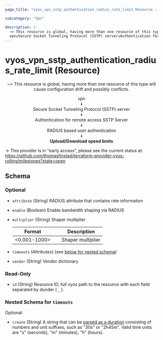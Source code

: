 ```yaml
---
page_title: "vyos_vpn_sstp_authentication_radius_rate_limit Resource - vyos"

subcategory: "Vpn"

description: |- 
  ~> This resource is global, having more than one resource of this type will cause configuration drift and possibly conflicts.
  vpn⯯Secure Socket Tunneling Protocol (SSTP) server⯯Authentication for remote access SSTP Server⯯RADIUS based user authentication⯯Upload/Download speed limits
---
```


# vyos_vpn_sstp_authentication_radius_rate_limit (Resource)
<center>

~> This resource is global, having more than one resource of this type will cause configuration drift and possibly conflicts.

*vpn*  
⯯  
Secure Socket Tunneling Protocol (SSTP) server  
⯯  
Authentication for remote access SSTP Server  
⯯  
RADIUS based user authentication  
⯯  
**Upload/Download speed limits**


</center>

-> This provider is in "early access", please see the current status at: https://github.com/thomasfinstad/terraform-provider-vyos-rolling/milestones?state=open

## Schema

### Optional

- `attribute` (String) RADIUS attribute that contains rate information
- `enable` (Boolean) Enable bandwidth shaping via RADIUS
- `multiplier` (String) Shaper multiplier

    |Format        &emsp;|Description        |
    |----------------|---------------------|
    |&lt;0.001-1000&gt;  &emsp;|Shaper multiplier  |
- `timeouts` (Attributes) (see [below for nested schema](#nestedatt--timeouts))
- `vendor` (String) Vendor dictionary

### Read-Only

- `id` (String) Resource ID, full vyos path to the resource with each field separated by dunder (`__`).

<a id="nestedatt--timeouts"></a>
### Nested Schema for `timeouts`

Optional:

- `create` (String) A string that can be [parsed as a duration](https://pkg.go.dev/time#ParseDuration) consisting of numbers and unit suffixes, such as &#34;30s&#34; or &#34;2h45m&#34;. Valid time units are &#34;s&#34; (seconds), &#34;m&#34; (minutes), &#34;h&#34; (hours).  
